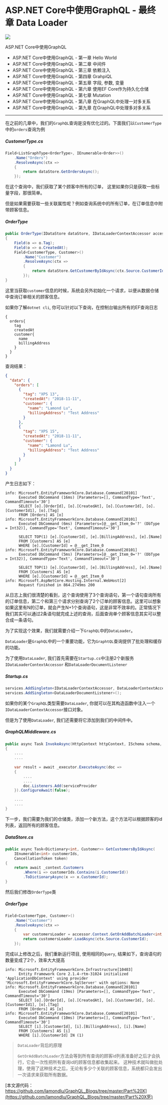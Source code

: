 

# ASP.NET Core中使用GraphQL - 最终章  Data Loader

![](images\banner-8-1100x550.jpg)

ASP.NET Core中使用GraphQL

- ASP.NET Core中使用GraphQL - 第一章 Hello World
- ASP.NET Core中使用GraphQL - 第二章 中间件
- ASP.NET Core中使用GraphQL - 第三章 依赖注入
- ASP.NET Core中使用GraphQL - 第四章 GrahpiQL
- ASP.NET Core中使用GraphQL - 第五章 字段, 参数, 变量
- ASP.NET Core中使用GraphQL - 第六章 使用EF Core作为持久化仓储
- ASP.NET Core中使用GraphQL - 第七章 Mutation
- ASP.NET Core中使用GraphQL - 第八章 在GraphQL中处理一对多关系
- ASP.NET Core中使用GraphQL - 第九章 在GraphQL中处理多对多关系

---

在之前的几章中，我们的<code>GraphQL</code>查询是没有优化过的。下面我们以<code>CustomerType</code>中的<code>orders</code>查询为例

##### *CustomerType.cs*

```c#
Field<ListGraphType<OrderType>, IEnumerable<Order>>()  
    .Name("Orders")
    .ResolveAsync(ctx =>
    {
        return dataStore.GetOrdersAsync();
    }); 
```

在这个查询中，我们获取了某个顾客中所有的订单， 这里如果你只是获取一些标量字段，那很简单。

但是如果需要获取一些关联属性呢？例如查询系统中的所有订单，在订单信息中附带顾客信息。

##### *OrderType*

```c#
public OrderType(IDataStore dataStore, IDataLoaderContextAccessor accessor)  
{
    Field(o => o.Tag);
    Field(o => o.CreatedAt);
    Field<CustomerType, Customer>()
        .Name("Customer")
        .ResolveAsync(ctx =>
        {            
            return dataStore.GetCustomerByIdAsync(ctx.Source.CustomerId);  
        });
}
```

这里当获取<code>customer</code>信息的时候，系统会另外初始化一个请求，以便从数据仓储中查询订单相关的顾客信息。

如果你了解<code>dotnet cli</code>, 你可以针对以下查询，在控制台输出所有的EF查询日志

```
{
  orders{
    tag
    createdAt
    customer{
      name
      billingAddress
    }
  }
}
```

查询结果：

```json
{
  "data": {
    "orders": [
      {
        "tag": "XPS 13",
        "createdAt": "2018-11-11",
        "customer": {
          "name": "Lamond Lu",
          "billingAddress": "Test Address"
        }
      },
      {
        "tag": "XPS 15",
        "createdAt": "2018-11-11",
        "customer": {
          "name": "Lamond Lu",
          "billingAddress": "Test Address"
        }
      }
    ]
  }
}
```

产生日志如下：

```
info: Microsoft.EntityFrameworkCore.Database.Command[20101]
      Executed DbCommand (16ms) [Parameters=[], CommandType='Text', CommandTimeout='30']
      SELECT [o].[OrderId], [o].[CreatedAt], [o].[CustomerId], [o].[CustomerId1], [o].[Tag]
      FROM [Orders] AS [o]
info: Microsoft.EntityFrameworkCore.Database.Command[20101]
      Executed DbCommand (6ms) [Parameters=[@__get_Item_0='?' (DbType = Int32)], CommandType='Text', CommandTimeout='30']
      
      SELECT TOP(1) [e].[CustomerId], [e].[BillingAddress], [e].[Name]
      FROM [Customers] AS [e]
      WHERE [e].[CustomerId] = @__get_Item_0
info: Microsoft.EntityFrameworkCore.Database.Command[20101]
      Executed DbCommand (5ms) [Parameters=[@__get_Item_0='?' (DbType = Int32)], CommandType='Text', CommandTimeout='30']
      
      SELECT TOP(1) [e].[CustomerId], [e].[BillingAddress], [e].[Name]
      FROM [Customers] AS [e]
      WHERE [e].[CustomerId] = @__get_Item_0
info: Microsoft.AspNetCore.Hosting.Internal.WebHost[2]
      Request finished in 864.2749ms 200
```

从日志上我们很清楚的看到，这个查询使用了3个查询语句，第一个语句查询所有的订单信息，第二个和第三个请求分别查询了2个订单的顾客信息。这里可以想象如果这里有N的订单，就会产生N+1个查询语句，这是非常不效率的。正常情况下我们其实可以通过2条语句就完成上述的查询，后面查询单个顾客信息其实可以整合成一条语句。

为了实现这个效果，我们就需要介绍一下<code>GraphQL</code>中的<code>DataLoader</code>。

<code>DataLoader</code>是<code>GraphQL</code>中的一个重要功能，它为<code>GraphtQL</code>查询提供了批处理和缓存的功能。

为了使用<code>DataLoader</code>, 我们首先需要在<code>Startup.cs</code>中注册2个新服务`IDataLoaderContextAccessor` 和`DataLoaderDocumentListener`

##### *Startup.cs*

```c#
services.AddSingleton<IDataLoaderContextAccessor, DataLoaderContextAccessor>();  
services.AddSingleton<DataLoaderDocumentListener>();  
```

如果你的某个<code>GraphQL</code>类型需要<code>DataLoader</code>, 你就可以在其构造函数中注入一个<code>IDataLoaderContextAccessor</code>接口对象。

但是为了使用<code>DataLoader</code>, 我们还需要将它添加到我们的中间件中。

##### *GraphQLMiddleware.cs*

```c#
public async Task InvokeAsync(HttpContext httpContext, ISchema schema, IServiceProvider serviceProvider)  
{
    ....
    ....
        
    var result = await _executor.ExecuteAsync(doc =>
    {
        ....
        ....
        doc.Listeners.Add(serviceProvider                                                             .GetRequiredService<DataLoaderDocumentListener>());
    }).ConfigureAwait(false);

    ....
    ....            
}
```

下一步，我们需要为我们的仓储类，添加一个新方法，这个方法可以根据顾客的id列表，返回所有的顾客信息。

##### *DataStore.cs*

```c#
public async Task<Dictionary<int, Customer>> GetCustomersByIdAsync(
    IEnumerable<int> customerIds,
    CancellationToken token)  
{
    return await _context.Customers
        .Where(i => customerIds.Contains(i.CustomerId))
        .ToDictionaryAsync(x => x.CustomerId);
}
```

然后我们修改<code>OrderType</code>类

##### *OrderType*

```c#
Field<CustomerType, Customer>()  
    .Name("Customer")
    .ResolveAsync(ctx =>
    {            
        var customersLoader = accessor.Context.GetOrAddBatchLoader<int, Customer>("GetCustomersById", dataStore.GetCustomersByIdAsync);
        return customersLoader.LoadAsync(ctx.Source.CustomerId);  
    });
```

完成以上修改之后，我们重新运行项目,  使用相同的<code>query</code>, 结果如下，查询语句的数量变成了2个，效率大大提高

```
info: Microsoft.EntityFrameworkCore.Infrastructure[10403]
      Entity Framework Core 2.1.4-rtm-31024 initialized 'ApplicationDbContext' using provider 'Microsoft.EntityFrameworkCore.SqlServer' with options: None
info: Microsoft.EntityFrameworkCore.Database.Command[20101]
      Executed DbCommand (19ms) [Parameters=[], CommandType='Text', CommandTimeout='30']
      SELECT [o].[OrderId], [o].[CreatedAt], [o].[CustomerId], [o].[CustomerId1], [o].[Tag]
      FROM [Orders] AS [o]
info: Microsoft.EntityFrameworkCore.Database.Command[20101]
      Executed DbCommand (10ms) [Parameters=[], CommandType='Text', CommandTimeout='30']
      SELECT [i].[CustomerId], [i].[BillingAddress], [i].[Name]
      FROM [Customers] AS [i]
      WHERE [i].[CustomerId] IN (1)
```

> <code>DataLoader</code>背后的原理
>
> <code>GetOrAddBatchLoader</code>方法会等到所有查询的顾客id列表准备好之后才会执行，它会一次性把所有查询id的顾客信息都收集起来。 这种技术就叫做批处理，使用了这种技术之后，无论有多少个关联的顾客信息，系统都只会发出一次请求来获取所有数据。

[本文源代码： https://github.com/lamondlu/GraphQL_Blogs/tree/master/Part%20X](https://github.com/lamondlu/GraphQL_Blogs/tree/master/Part%20X乬)